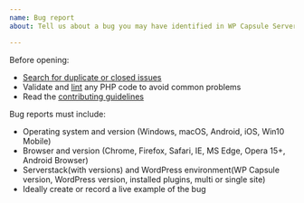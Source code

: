 ```yaml
---
name: Bug report
about: Tell us about a bug you may have identified in WP Capsule Server.

---
```

Before opening:

- [Search for duplicate or closed issues](https://github.com/crowdfavorite/wp-capsule-server/issues?utf8=%E2%9C%93&q=is%3Aissue)
- Validate and [lint](https://github.com/crowdfavorite/wp-capsule-server/blob/master/phpcs.xml) any PHP code to avoid common problems
- Read the [contributing guidelines](https://github.com/crowdfavorite/wp-capsule-server/blob/master/.github/CONTRIBUTING.md)

Bug reports must include:

- Operating system and version (Windows, macOS, Android, iOS, Win10 Mobile)
- Browser and version (Chrome, Firefox, Safari, IE, MS Edge, Opera 15+, Android Browser)
- Serverstack(with versions) and WordPress environment(WP Capsule version, WordPress version, installed plugins, multi or single site)
- Ideally create or record a live example of the bug